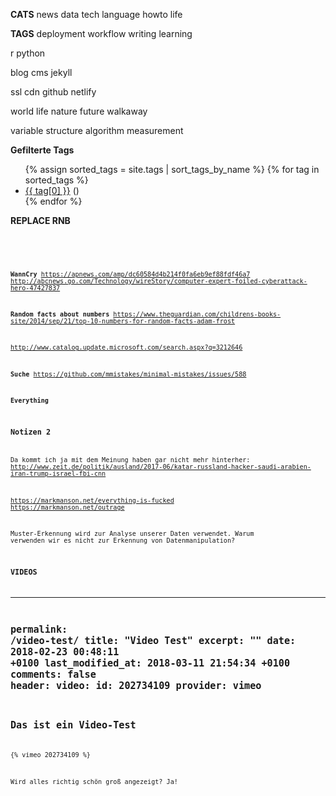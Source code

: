 **CATS**
news
data
tech
language
howto
life


**TAGS**
deployment
workflow
writing
learning

r
python

blog
cms
jekyll

ssl
cdn
github
netlify

world
life
nature
future
walkaway

variable
structure
algorithm
measurement

**Gefilterte Tags**
<ul class="tag__list">
  {% assign sorted_tags = site.tags | sort_tags_by_name %}
  {% for tag in sorted_tags %}
    <li><a href="{{ site.url }}/tag/{{ tag[0] | replace:' ','-' | downcase }}/" class="tag__item"><span class="tag__name">{{ tag[0] }}</span></a> <span class="tag__count">()</span></li>
  {% endfor %}
</ul>


**REPLACE RNB**
<div class="sourceCode"><pre class="sourceCode r"><code class="sourceCode r">
<div class="highlight"><pre class="sourceCode r"><code class="sourceCode r language-r">

**WannCry**
https://apnews.com/amp/dc60584d4b214f0fa6eb9ef88fdf46a7
http://abcnews.go.com/Technology/wireStory/computer-expert-foiled-cyberattack-hero-47427837


**Random facts about numbers**
https://www.theguardian.com/childrens-books-site/2014/sep/21/top-10-numbers-for-random-facts-adam-frost

http://www.catalog.update.microsoft.com/search.aspx?q=3212646

**Suche**
https://github.com/mmistakes/minimal-mistakes/issues/588

**Everything**

### Notizen 2

Da kommt ich ja mit dem Meinung haben gar nicht mehr hinterher: http://www.zeit.de/politik/ausland/2017-06/katar-russland-hacker-saudi-arabien-iran-trump-israel-fbi-cnn 

https://markmanson.net/everything-is-fucked
https://markmanson.net/outrage


Muster-Erkennung wird zur Analyse unserer Daten verwendet. Warum verwenden wir es nicht zur Erkennung von Datenmanipulation?   




### VIDEOS

---
permalink: /video-test/
title: "Video Test"
excerpt: ""
date: 2018-02-23 00:48:11 +0100 
last_modified_at: 2018-03-11 21:54:34 +0100 
comments: false
header:
    video:
        id: 202734109
        provider: vimeo
---

## Das ist ein Video-Test

{% vimeo 202734109 %}

Wird alles richtig schön groß angezeigt? Ja!
